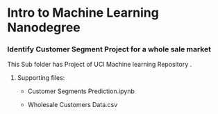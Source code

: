 # Intro to Machine Learning Nanodegree

### Identify Customer Segment Project for a whole sale market

This Sub folder has Project of UCI Machine learning Repository .

1. Supporting files:

    - Customer Segments Prediction.ipynb
    
    - Wholesale Customers Data.csv
